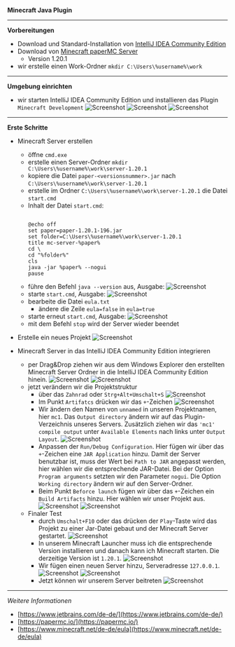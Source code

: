 **Minecraft Java Plugin**

---

**Vorbereitungen**

- Download und Standard-Installation von [IntelliJ IDEA Community Edition](https://www.jetbrains.com/de-de/idea/download/)
- Download von [Minecraft paperMC Server](https://papermc.io/downloads/all)
  - Version 1.20.1
- wir erstelle einen Work-Ordner `mkdir C:\Users\%username%\work`

---

**Umgebung einrichten**

- wir starten IntelliJ IDEA Community Edition und installieren das Plugin `Minecraft Development`
  ![Screenshot](https://github.com/dr-woitschek/minecraft/blob/main/JavaEdition/Plugins/grundlage-work/Bilder/IntelliJ_IDEA_01.jpg)
  ![Screenshot](https://github.com/dr-woitschek/minecraft/blob/main/JavaEdition/Plugins/grundlage-work/Bilder/IntelliJ_IDEA_02.jpg)
  ![Screenshot](https://github.com/dr-woitschek/minecraft/blob/main/JavaEdition/Plugins/grundlage-work/Bilder/IntelliJ_IDEA_03.jpg)

---

**Erste Schritte**

- Minecraft Server erstellen
  - öffne `cmd.exe`
  - erstelle einen Server-Ordner `mkdir C:\Users\%username%\work\server-1.20.1`
  - kopiere die Datei `paper-<versionsnummer>.jar` nach `C:\Users\%username%\work\server-1.20.1`
  - erstelle im Ordner `C:\Users\%username%\work\server-1.20.1` die Datei `start.cmd`
  - Inhalt der Datei `start.cmd`:
    ```
    
    @echo off
    set paper=paper-1.20.1-196.jar
    set folder=C:\Users\%username%\work\server-1.20.1
    title mc-server-%paper%
    cd \
    cd "%folder%"
    cls
    java -jar %paper% --nogui
    pause
    
    ```
  - führe den Befehl `java --version` aus, Ausgabe:
    ![Screenshot](https://github.com/dr-woitschek/minecraft/blob/main/JavaEdition/Plugins/grundlage-work/Bilder/cmd_java_version.jpg)
  - starte `start.cmd`, Ausgabe:
    ![Screenshot](https://github.com/dr-woitschek/minecraft/blob/main/JavaEdition/Plugins/grundlage-work/Bilder/ausgabe_start_cmd1.jpg)
  - bearbeite die Datei `eula.txt`
    - ändere die Zeile `eula=false` in `eula=true`
  - starte erneut `start.cmd`, Ausgabe:
    ![Screenshot](https://github.com/dr-woitschek/minecraft/blob/main/JavaEdition/Plugins/grundlage-work/Bilder/ausgabe_start_cmd2.jpg)
  - mit dem Befehl `stop` wird der Server wieder beendet

- Erstelle ein neues Projekt
  ![Screenshot](https://github.com/dr-woitschek/minecraft/blob/main/JavaEdition/Plugins/grundlage-work/Bilder/IntelliJ_IDEA_04.jpg)

- Minecraft Server in das IntelliJ IDEA Community Edition integrieren
  - per Drag&Drop ziehen wir aus dem Windows Explorer den erstellten Minecraft Server Ordner in die IntelliJ IDEA Community Edition hinein.
    ![Screenshot](https://github.com/dr-woitschek/minecraft/blob/main/JavaEdition/Plugins/grundlage-work/Bilder/IntelliJ_IDEA_05.jpg)
    ![Screenshot](https://github.com/dr-woitschek/minecraft/blob/main/JavaEdition/Plugins/grundlage-work/Bilder/IntelliJ_IDEA_06.jpg)
  - jetzt verändern wir die Projektstruktur
    - über das `Zahnrad` oder `Strg+Alt+Umschalt+S`
	  ![Screenshot](https://github.com/dr-woitschek/minecraft/blob/main/JavaEdition/Plugins/grundlage-work/Bilder/IntelliJ_IDEA_07.jpg)
    - Im Punkt `Artifatcs` drücken wir das `+`-Zeichen
	  ![Screenshot](https://github.com/dr-woitschek/minecraft/blob/main/JavaEdition/Plugins/grundlage-work/Bilder/IntelliJ_IDEA_08.jpg)
    - Wir ändern den Namen von `unnamed` in unseren Projektnamen, hier `mc1`. Das `Output directory` ändern wir auf das Plugin-Verzeichnis unseres Servers. Zusätzlich ziehen wir das `'mc1' compile output` unter `Available Elements` nach links unter `Output Layout`.
      ![Screenshot](https://github.com/dr-woitschek/minecraft/blob/main/JavaEdition/Plugins/grundlage-work/Bilder/IntelliJ_IDEA_09.jpg)
    - Anpassen der `Run/Debug Configuration`. Hier fügen wir über das `+`-Zeichen eine `JAR Application` hinzu. Damit der Server benutzbar ist, muss der Wert bei `Path to JAR` angepasst werden, hier wählen wir die entsprechende JAR-Datei. Bei der Option `Program arguments` setzten wir den Parameter `nogui`. Die Option `Working directory` ändern wir auf den Server-Ordner.
    - Beim Punkt `Beforce launch` fügen wir über das `+`-Zeichen ein `Build Artifacts` hinzu. Hier wählen wir unser Projekt aus.
	  ![Screenshot](https://github.com/dr-woitschek/minecraft/blob/main/JavaEdition/Plugins/grundlage-work/Bilder/IntelliJ_IDEA_10.jpg)
	  ![Screenshot](https://github.com/dr-woitschek/minecraft/blob/main/JavaEdition/Plugins/grundlage-work/Bilder/IntelliJ_IDEA_11.jpg)
  - Finaler Test
    - durch `Umschalt+F10` oder das drücken der `Play`-Taste wird das Projekt zu einer Jar-Datei gebaut und der Minecraft Server gestartet.
      ![Screenshot](https://github.com/dr-woitschek/minecraft/blob/main/JavaEdition/Plugins/grundlage-work/Bilder/IntelliJ_IDEA_12.jpg)
    - In unserem Minecraft Launcher muss ich die entsprechende Version installieren und danach kann ich Minecraft starten. Die derzeitige Version ist `1.20.1`.
      ![Screenshot](https://github.com/dr-woitschek/minecraft/blob/main/JavaEdition/Plugins/grundlage-work/Bilder/mc01.jpg)
	- Wir fügen einen neuen Server hinzu, Serveradresse `127.0.0.1`.
	  ![Screenshot](https://github.com/dr-woitschek/minecraft/blob/main/JavaEdition/Plugins/grundlage-work/Bilder/mc02.jpg)
      ![Screenshot](https://github.com/dr-woitschek/minecraft/blob/main/JavaEdition/Plugins/grundlage-work/Bilder/mc03.jpg)
    - Jetzt können wir unserem Server beitreten
      ![Screenshot](https://github.com/dr-woitschek/minecraft/blob/main/JavaEdition/Plugins/grundlage-work/Bilder/mc04.jpg)

---

_Weitere Informationen_
- [https://www.jetbrains.com/de-de/](https://www.jetbrains.com/de-de/)
- [https://papermc.io/](https://papermc.io/)
- [https://www.minecraft.net/de-de/eula](https://www.minecraft.net/de-de/eula)

